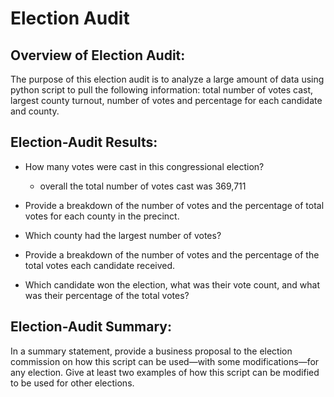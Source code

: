 # Election Audit 

## Overview of Election Audit: 
The purpose of this election audit is to analyze a large amount of data using python script to pull the following information: total number of votes cast, largest county turnout, number of votes and percentage for each candidate and county.

## Election-Audit Results:
- How many votes were cast in this congressional election?
    - overall the total number of votes cast was 369,711
- Provide a breakdown of the number of votes and the percentage of total votes for each county in the precinct.

- Which county had the largest number of votes?
- Provide a breakdown of the number of votes and the percentage of the total votes each candidate received.
- Which candidate won the election, what was their vote count, and what was their percentage of the total votes?

## Election-Audit Summary:
In a summary statement, provide a business proposal to the election commission on how this script can be used—with some modifications—for any election. Give at least two examples of how this script can be modified to be used for other elections.
